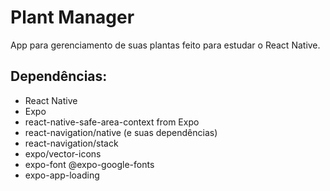 # Plant Manager

App para gerenciamento de suas plantas feito para estudar o React Native.

## Dependências:

- React Native
- Expo
- react-native-safe-area-context from Expo
- react-navigation/native (e suas dependências)
- react-navigation/stack
- expo/vector-icons
- expo-font @expo-google-fonts
- expo-app-loading
